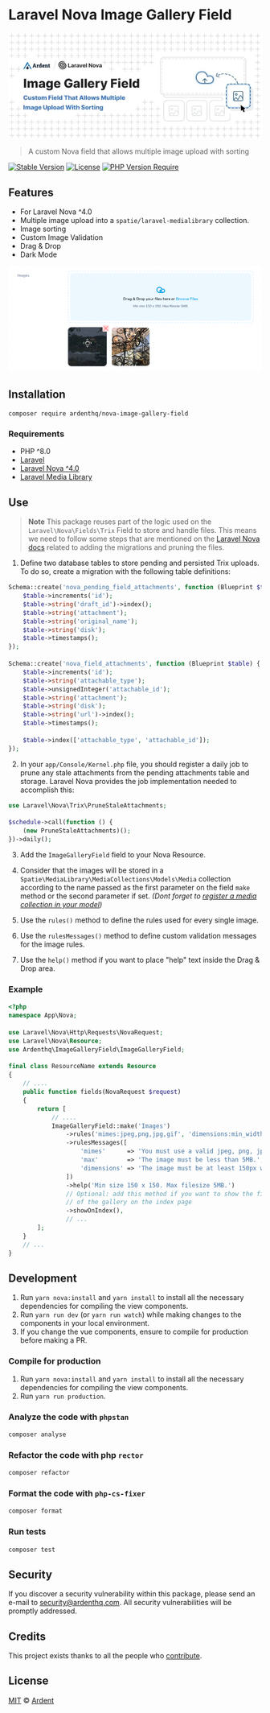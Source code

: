 # Laravel Nova Image Gallery Field

<p align="center">
    <img src="./banner.jpeg" />
</p>

> A custom Nova field that allows multiple image upload with sorting

[![Stable Version](http://poser.pugx.org/ardenthq/nova-image-gallery-field/v)](https://packagist.org/packages/ardenthq/nova-image-gallery-field) [![License](http://poser.pugx.org/ardenthq/nova-image-gallery-field/license)](https://packagist.org/packages/ardenthq/nova-image-gallery-field) [![PHP Version Require](http://poser.pugx.org/ardenthq/nova-image-gallery-field/require/php)](https://packagist.org/packages/ardenthq/nova-image-gallery-field)

## Features

-   For Laravel Nova ^4.0
-   Multiple image upload into a `spatie/laravel-medialibrary` collection.
-   Image sorting
-   Custom Image Validation
-   Drag & Drop
-   Dark Mode

<p align="center">
    <img src="./screenshot.png" />
</p>

## Installation

```console
composer require ardenthq/nova-image-gallery-field
```

### Requirements

-   PHP ^8.0
-   [Laravel](https://laravel.com/)
-   [Laravel Nova ^4.0](https://nova.laravel.com/)
-   [Laravel Media Library](https://spatie.be/docs/laravel-medialibrary)

## Use

> **Note**
> This package reuses part of the logic used on the `Laravel\Nova\Fields\Trix` Field to store and handle files. This means we need to follow some steps that are mentioned on the [Laravel Nova docs](https://nova.laravel.com/docs/1.0/resources/fields.html#file-uploads) related to adding the migrations and pruning the files.

1. Define two database tables to store pending and persisted Trix uploads. To do so, create a migration with the following table definitions:

```php
Schema::create('nova_pending_field_attachments', function (Blueprint $table) {
    $table->increments('id');
    $table->string('draft_id')->index();
    $table->string('attachment');
    $table->string('original_name');
    $table->string('disk');
    $table->timestamps();
});

Schema::create('nova_field_attachments', function (Blueprint $table) {
    $table->increments('id');
    $table->string('attachable_type');
    $table->unsignedInteger('attachable_id');
    $table->string('attachment');
    $table->string('disk');
    $table->string('url')->index();
    $table->timestamps();

    $table->index(['attachable_type', 'attachable_id']);
});
```

2. In your `app/Console/Kernel.php` file, you should register a daily job to prune any stale attachments from the pending attachments table and storage. Laravel Nova provides the job implementation needed to accomplish this:

```php
use Laravel\Nova\Trix\PruneStaleAttachments;

$schedule->call(function () {
    (new PruneStaleAttachments)();
})->daily();
```

3. Add the `ImageGalleryField` field to your Nova Resource.

4. Consider that the images will be stored in a `Spatie\MediaLibrary\MediaCollections\Models\Media` collection according to the name passed as the first parameter on the field `make` method or the second parameter if set. _(Dont forget to [register a media collection in your model](https://spatie.be/docs/laravel-medialibrary/working-with-media-collections/defining-media-collections))_

5. Use the `rules()` method to define the rules used for every single image.

6. Use the `rulesMessages()` method to define custom validation messages for the image rules.

7. Use the `help()` method if you want to place "help" text inside the Drag & Drop area.

### Example

```php
<?php
namespace App\Nova;

use Laravel\Nova\Http\Requests\NovaRequest;
use Laravel\Nova\Resource;
use Ardenthq\ImageGalleryField\ImageGalleryField;

final class ResourceName extends Resource
{
    // ....
    public function fields(NovaRequest $request)
    {
        return [
            // ....
            ImageGalleryField::make('Images')
                ->rules('mimes:jpeg,png,jpg,gif', 'dimensions:min_width=150,min_height=150', 'max:5000')
                ->rulesMessages([
                    'mimes'      => 'You must use a valid jpeg, png, jpg or gif image.',
                    'max'        => 'The image must be less than 5MB.',
                    'dimensions' => 'The image must be at least 150px wide and 150px tall.',
                ])
                ->help('Min size 150 x 150. Max filesize 5MB.')
                // Optional: add this method if you want to show the first image
                // of the gallery on the index page
                ->showOnIndex(),
                // ...
        ];
    }
    // ...
}
```

## Development

1. Run `yarn nova:install` and `yarn install` to install all the necessary dependencies for compiling the view components.
2. Run `yarn run dev` (or `yarn run watch`) while making changes to the components in your local environment.
3. If you change the vue components, ensure to compile for production before making a PR.

### Compile for production

1. Run `yarn nova:install` and `yarn install` to install all the necessary dependencies for compiling the view components.
2. Run `yarn run production`.

### Analyze the code with `phpstan`

```bash
composer analyse
```

### Refactor the code with php `rector`

```bash
composer refactor
```

### Format the code with `php-cs-fixer`

```bash
composer format
```

### Run tests

```bash
composer test
```

## Security

If you discover a security vulnerability within this package, please send an e-mail to security@ardenthq.com. All security vulnerabilities will be promptly addressed.

## Credits

This project exists thanks to all the people who [contribute](../../contributors).

## License

[MIT](LICENSE) © [Ardent](https://ardenthq.com)
